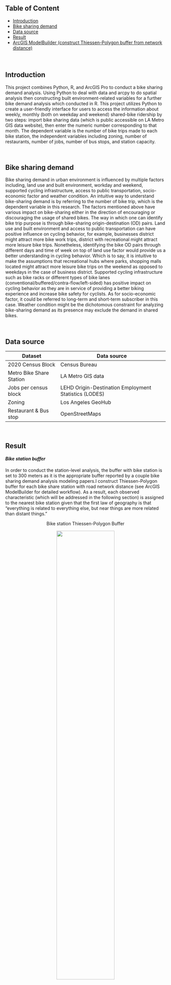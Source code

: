 ## Table of Content
- [Introduction](#Introduction)<br>
- [Bike sharing demand](#Bike-sharing-demand)<br>
- [Data source](#Data-source)<br>
- [Result](#Result)<br>
- [ArcGIS ModelBuilder (construct Thiessen-Polygon buffer from network distance)](#ArcGIS-ModelBuilder_constructing-Thiessen-Polygon-buffer)
<br><br><br>


## Introduction
This project combines Python, R, and ArcGIS Pro to conduct a bike sharing demand analysis. Using Python to deal with data and arcpy to do spatial analysis then constructing built environment-related variables for a further bike demand analysis which conducted in R. This project utilizes Python to create a user-friendly interface for users to access the information about weekly, monthly (both on weekday and weekend) shared-bike ridership by two steps: import bike sharing data (which is public accessible on LA Metro GIS data website), then enter the numeric number corresponding to that month. The dependent variable is the number of bike trips made to each bike station, the independent variables including zoning, number of restaurants, number of jobs, number of bus stops, and station capacity.

<br>

## Bike sharing demand
Bike sharing demand in urban environment is influenced by multiple factors including, land use and built environment, workday and weekend, supported cycling infrastructure, access to public transportation, socio-economic factor and weather condition. An intuitive way to understand bike-sharing demand is by referring to the number of bike trip, which is the dependent variable in this research. The factors mentioned above have various impact on bike-sharing either in the direction of encouraging or discouraging the usage of shared bikes. The way in which one can identify bike trip purpose is through bike-sharing origin-destination (OD) pairs. Land use and built environment and access to public transportation can have positive influence on cycling behavior, for example, businesses district might attract more bike work trips, district with recreational might attract more leisure bike trips. Nonetheless, identifying the bike OD pairs through different days and time of week on top of land use factor would provide us a better understanding in cycling behavior. Which is to say, it is intuitive to make the assumptions that recreational hubs where parks, shopping malls located might attract more leisure bike trips on the weekend as opposed to weekdays in the case of business district. Supported cycling infrastructure such as bike racks or different types of bike lanes (conventional/buffered/contra-flow/left-sided) has positive impact on cycling behavior as they are in service of providing a better biking experience and increase bike safety for cyclists. As for socio-economic factor, it could be referred to long-term and short-term subscriber in this case. Weather condition might be the dichotomous constraint for analyzing bike-sharing demand as its presence may exclude the demand in shared bikes.

<br>

## Data source

| **Dataset** | **Data source** |
|---|---|
| 2020 Census Block | Census Bureau |
| Metro Bike Share Station | LA Metro GIS data |
| Jobs per census block | LEHD Origin-Destination Employment Statistics (LODES) |
| Zoning | Los Angeles GeoHub |
| Restaurant & Bus stop | OpenStreetMaps |

<br>

## Result
#### _Bike station buffer_
In order to conduct the station-level analysis, the buffer with bike station is set to 300 meters as it is the appropriate buffer reported by a couple bike sharing demand analysis modeling papers.I construct Thiessen-Polygon buffer for each bike share station with road network distance (see ArcGIS ModelBuilder for detailed workflow). As a result, each observed characteristic (which will be addressed in the following section) is assigned to the nearest bike station given that the first law of geography is that “everything is related to everything else, but near things are more related than distant things.”

<p align="center">Bike station Thiessen-Polygon Buffer</p>
<p align="center">
  <img width="60%" height="60%" src="images/LA Metro/ZoomIn.png">
</p>

<br><br>

|Bike stations in West LA | Bike stations in Downtown LA|
|:-:|:-:|
|<img src="images/LA Metro/WestLA.png" width="130%">|<img src="images/LA Metro/DTLA.png" width="130%" >

<br><br>
#### _Bus stops_
It should be noted that the cluster in West Hollywood area seems to have higher number of restaurants around bike station compared with other clusters. A possible explanation is that there are various touristy spots such as Dolby Theatre, Hollywood Walk of Fame, The Hollywood museum and other popular tourist destinations on Hollywood Boulevard.

<p align="center"> Bus stops within 300m of bike stations</p>
<p align="center">
  <img width="75%" height="75%" src="images/LA Metro/Bus stop.png">
</p>
<br><br>

#### _Restaurants_
It should be noted that the cluster in West Hollywood area seems to have higher number of restaurants around bike station compared with other clusters. A possible explanation is that there are various touristy spots such as Dolby Theatre, Hollywood Walk of Fame, The Hollywood museum and other popular tourist destinations on Hollywood Boulevard.
<p align="center"> Restaurants within 300m of bike stations</p>
<p align="center">
  <img width="75%" height="75%" src="images/LA Metro/Restaurant.png">
</p>
<br><br>

#### _Jobs_
As for the number of job counts, the workplace job counts data LEHD Origin-Destination Employment Statistics (LODES) is accessed from Census Bureau at census block level. The number of jobs within 300m buffer of bike station were assigned to each bike station for further analysis. In order to do so, centroid of each census block was calculated, each centroid comes with the number of jobs in the census block. Next, centroids were assigned to the nearest bike station. As shown in Figure 3, the number of jobs is higher for the cluster on the right-hand side, which is downtown Los Angeles. This is reasonable given that city center is usually the employment center. However, there is a noticeable buffer with higher number of jobs alone on the west of Beverly Hills, the reason for the higher number of job counts might be it located at Westwood Village. Westwood Village is a lively place bordering the UCLA campus with chain boutiques, movie theatres, restaurants and casual eateries.

<p align="center"> Jobs within 300m of bike stations</p>
<p align="center">
  <img width="75%" height="75%" src="images/LA Metro/Job.png">
</p>
<br><br>

#### _Bike trips_
As it shown in Figure 4, bike stations in downtown Los Angeles has the higher number of bike trips. However, a couple stations along the coast have noticeable higher inbound bike trips. By comparing figure 3 with figure 4 with initial observation, we can suspect that the number of bike trips might have relationship with the number of jobs at this stage.
<br><br>
#### _Bike trips by weekdays and weekends_
Weekday bike trips share had gone from multimodal distribution to unimodal distribution from 2016 to 2023. The following series of graphs provide the comparison for the bike trip distribution in the Quarter 3 (July to September) of the year from 2016 to 2023. The first graph in the series is being enlarged for legibility.

<br>

|2016|2017|
|:-:|:-:|
|<img src="images/LA Metro/2016-q3.png" width="90%">)|<img src="images/LA Metro/2017-q3.png" width="90%">|

|2018|2019|
|:-:|:-:|
|<img src="images/LA Metro/2018-q3.png" width="90%">)|<img src="images/LA Metro/2019-q3.png" width="90%">|

|2020|2021|
|:-:|:-:|
|<img src="images/LA Metro/2020-q3.png" width="90%">)|<img src="images/LA Metro/2021-q3.png" width="90%">|

<br>
As the series of graphs show that the clear cut of the transformation from multimodal to unimodal distribution occurred during 2019 and 2020. However, the weekday bike trips share distribution are consistent during the period between 2016 and 2019, and the period between 2020 and 2023, respectively, even number of bike trips changed intensely during within two periods. This suggests that bike users from the same or different population might have same demand for shared-bike across the time of day.
<br><br>
<p align="center">Metro bike trips demand (January - March) by years</p>
<p align="center">
  <img width="60%" height="60%" src="images/LA Metro/Metro bike trips demand (January - March) by years.png" width="80%">
</p>

<br>

Besides, there are some possible explanations for the transformation. The first explanation is that the COVID-19 pandemic has dramatically changed bike users’ travel behavior as in home-based telecommuting has been widely adopted since the outset of the pandemic, suggesting that the pandemic caused a shift in bike sharing demand equally on the bike user population. The second explanation for the transformation from multimodal to unimodal distribution might reflect the fact that dataset sampled from different observed groups. In order to test the idea, datasets of 2019 and 2022 are being compared. First, they are two groups before and after the pandemic, respectively. Second, the difference of bike trips between them are quite close, the number of bike trips are 92,124 and 85,171 for 2019 and 2022, respectively. The reason for not picking the 2016 and 2021 pair is that 2021 is the year just after the pandemic, the bike trips just started to bounce back, as a result, it might not be representative at large. The comparison of the pair 2019-2022 is provided as follows. In 2019, the demand started to increase sharply at 5am and first peaked at the 8-9am time window. The bike demand peaked at morning rush hours, suggesting that bike trips might made by workers, together with the second peak at 5pm, corresponding to morning and afternoon rush hours. As for 2022, bike demand was still started to increase at 5am but grows relatively smoothly, meaning that bike demand has shifted towards later part of the day, which can be identified visually readily.
<br>
<p align="center">Comparison of Bike Trip Demand Between 2019 and 2022</p>
<p align="center">
  <img width="60%" height="60%" src="images/LA Metro/Weekday bike trips share (January - March).png" width="80%">
</p>


#### _Regression analysis_
I first use ANOVA to test whether zoning type has an effect on the number of ridership through the R command:
<br>
`summary(aov(in_flow ~ ZONE_SMRY, data = df))`<br>
`zoneeffect_ <- aov(in_flow ~ ZONE_SMRY, data = df)`<br>
`tukey.test <- TukeyHSD(zoneeffect_); tukey.test`<br>

The result shows that zoning type does have an effect on ridership, however, it doesn’t tell us which type of land use has a statistically significant effect on ridership, so I further conduct tukey test which puts any two given types of land use and see if they are statistically significant different from each other. The tukey test result shows that ‘Open Space’ type of land use has a statistically significant effect on ridership. As a result, it is reasonable to include ‘Open Space’ as one of the independent variables by constructing it as a dummy variable in the linear regression model.

<br>

|  | Degrees of freedom | Sum of Squares | Mean of Squares | F value | Pr(>F) |
|---|---|---|---|---|---|
| ZONE_SMRY | 6 | 3556639 | 592773 | 11.57 | 3.04e-11 *** |
| Residuals | 219 | 11219878 | 51232 |  |  |

<br>

The regression output for bike sharing demand analysis is as follows:

| Coefficients: |  |  |  |  |  |
|---|---|---|---|---|---|
|  | Estimate | Standardized Coeff. | Std. Error | t value | Pr(>\|t\|) |
| (Intercept) | -41.93067 | NA | 36.35960 | -1.153 | 0.250 |
| Job | 0.30164 | 0.07712 | 0.22195 | 1.359 | 0.176 |
| Bus_stop | -2.64629 | -0.08522 | 1.83100 | -1.445 | 0.150 |
| Restaurant | 2.54673 | 0.09241 | 1.62139 | 1.571 | 0.118 |
| Open_space | 1392.40932 | 0.52532 | 145.53089 | 9.568 | < 2e-16 *** |
| Bike_station_capacity | 11.57821 | 0.28505 | 2.26185 | 5.119 | 6.83e-07 *** |

<br>

Only two of the independent variables are statistically significant in the model, meaning that they are the variables that have a relationship with the dependent variable at 0.05 significance level. For open space variable, the positive sign of its estimated coefficient is positive as expected, given that the proximity to open space encourage people to take leisure bike trip on-site, including community parks or regional parks. This variable implies that if the closest land use of a given bike-shared station is open space, the number of bike trips would be expected to be 1392 more than its counterpart. In addition, there are only 12 out of 226 bike stations that its closest land use type is open space. This might imply that people may usually take leisure bike trip. For station capacity, the positive sign of its estimated coefficient is expected, given that bike users cannot make trips to a place if there are no bike racks. It is intuitive to think that if a bike station equipped with more bike racks, there would be more departure trips at that station. The station capacity variable indicates that an addition of one bike rack at a station, the number of departure trips would be expected to increase by 12. This suggests that a bike station would have ( 1392 + 12 – 41 ) more bike trips than a bike station that has one bike rack less and its closest land use is not open space.

<br>

As we can see from the output regarding standardized coefficient, open space variable has the largest effect on the ridership in terms of its magnitude, which followed by station capacity variable.

<br>

As for checking the highly influential observations (outliers) in the data, we can use cook’s distance to identify those data points. As the plot shown below, there are several observed data points that have a higher influential on the dependent variable compared to other data points. The number marked in red indicates the index of the data point, index of bike station in this case.

<p align="center">Cooks distance plot</p>
<p align="center">
  <img width="60%" height="60%" src="images/LA Metro/cooks.dist.png" width="80%">
</p>

<br><br>

Outlier bike stations

  
| Index |      Station Name                     | Bike trips |
|:-----:|:-------------------------------------:|:----------:|
|  140  |   Ocean Front Walk & Navy             |   2,085    |
|   78  |        Glendon & Kinross             |    176     |
|  141  |  Ocean Front Walk & North Venice     |   1,594    |
|   54  | Dockweiler Beach at Imperial Hwy     |    775     |



<br>
The table above shows the bike stations with indices corresponding to the data points in the Cook's distance plot.<br>

The Ocean Front Walk & Navy, Ocean Front Walk & North Venice and Dockweiler Beach at Imperial Hwy stations located around Venice Beach where is the touristy spot in Santa Monica, Los Angeles. By knowing their geographic locations, it is not surprised that they have an extreme high number of departure bike trips. We can conclude that it is highly possible that these are leisure bike trips by the beach.<br>

As for the Glendon & Kinross station, it is located in West Village (a commercial dense area), which is in close proximity to the campus of the University of California, Los Angeles. Land use type for the areas marked in purple is public facility, commercial for the areas marked in orange, residential for the one marked in yellow. Given that the information about bike trips are anonymized, we cannot further conclude that these bike trips were made by student population without further information though we can highly suspect that.<br>

Given that this project uses LA Metro Bike share 2023-q3 (July-September) data on analyzing bike share demand, the highly influential data points are expected to be the ones located or near tourist spots. The high number of tourist bike trips reflect the fact that people usually make more bike trips at those tourist spots, especially in tourist season. Given the limited time and ability of the author have, this project only analyzes the bike sharing demand in the context of tourist season, meaning that more variables related to recreational index could be included in the analysis.

<br><br>

## ArcGIS ModelBuilder_constructing Thiessen Polygon buffer from network distance
### The basic idea is:
First, construct buffer from points <br>
Second, create Thiessen polygon from points <br>
Third, extract Thiessen polygon line by using _Polygon to Line_ tool <br>
Fourth, use _Intersect_ tool for the results from the first and third steps. <br>
Fifth, extract buffer boundary by usingi _Polygon to Line_ again on the buffer, remember to dissolve! <br>
Sixth, use _Feature to Polygon_ on the results from Fourth and Fifth steps. <br><br>
_Note that this is just my understanding of constructing Thiessen-Polygon buffer, I'd love to know how you build it!_

<br>

_Zoom in the image to see the steps for constructing the Thiessen-Polygon buffer from network distance. The idea is conceptually fairly easy, so don't be intimidated by those boxes! Boxes in the upper part of the image represent the steps for building the network dataset._ 

<br>

<p align="center">ArcGIS ModelBuilder workflow</p>
<p align="center">
  <img width="100%" height="100%" src="images/LA Metro/Model.png">
</p>

<br>
